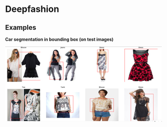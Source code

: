 # Deepfashion

## Examples

**Car segmentation in bounding box (on test images)**

![UNetMCT results on test images](/imgs/1.png)
